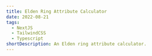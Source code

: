 ```yaml
---
title: Elden Ring Attribute Calculator
date: 2022-08-21
tags:
  - NextJS
  - TailwindCSS
  - Typescript
shortDescription: An Elden ring attribute calculator.
---
```

